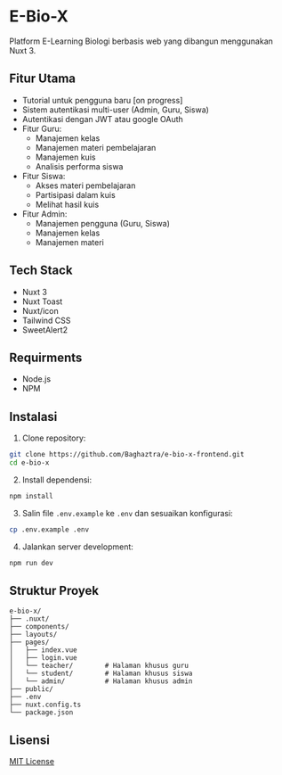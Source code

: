# E-Bio-X

Platform E-Learning Biologi berbasis web yang dibangun menggunakan Nuxt 3.

## Fitur Utama

- Tutorial untuk pengguna baru [on progress]
- Sistem autentikasi multi-user (Admin, Guru, Siswa)
- Autentikasi dengan JWT atau google OAuth
- Fitur Guru:
  - Manajemen kelas 
  - Manajemen materi pembelajaran
  - Manajemen kuis
  - Analisis performa siswa
- Fitur Siswa:
  - Akses materi pembelajaran
  - Partisipasi dalam kuis
  - Melihat hasil kuis
- Fitur Admin:
  - Manajemen pengguna (Guru, Siswa)
  - Manajemen kelas
  - Manajemen materi

## Tech Stack

- Nuxt 3
- Nuxt Toast
- Nuxt/icon
- Tailwind CSS
- SweetAlert2

## Requirments

- Node.js 
- NPM 

## Instalasi

1. Clone repository:
```bash
git clone https://github.com/Baghaztra/e-bio-x-frontend.git
cd e-bio-x
```

2. Install dependensi:
```bash
npm install
```

3. Salin file `.env.example` ke `.env` dan sesuaikan konfigurasi:
```bash
cp .env.example .env
```

4. Jalankan server development:
```bash
npm run dev
```

## Struktur Proyek

```
e-bio-x/
├── .nuxt/ 
├── components/ 
├── layouts/
├── pages/
│   ├── index.vue
│   ├── login.vue
│   └── teacher/        # Halaman khusus guru
│   └── student/        # Halaman khusus siswa
│   └── admin/          # Halaman khusus admin
├── public/
├── .env
├── nuxt.config.ts 
└── package.json
```

## Lisensi

[MIT License](LICENSE)
